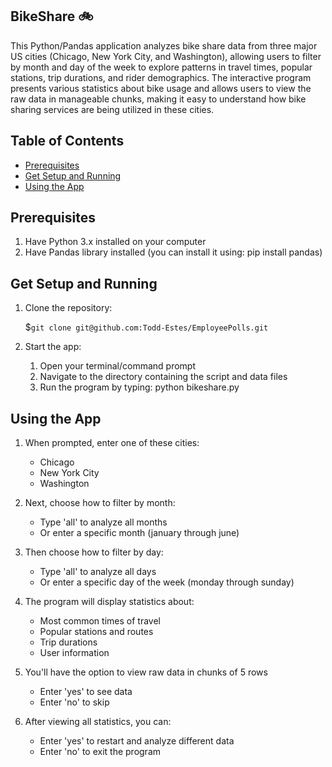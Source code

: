 ## BikeShare  🚲

This Python/Pandas application analyzes bike share data from three major US cities (Chicago, New York City, and Washington), allowing users to filter by month and day of the week to explore patterns in travel times, popular stations, trip durations, and rider demographics. The interactive program presents various statistics about bike usage and allows users to view the raw data in manageable chunks, making it easy to understand how bike sharing services are being utilized in these cities.

## Table of Contents
- [Prerequisites](#prerequisites)
- [Get Setup and Running](#get-setup-and-running)
- [Using the App](#using-the-app)


## Prerequisites
1. Have Python 3.x installed on your computer
2. Have Pandas library installed (you can install it using: pip install pandas)

## Get Setup and Running

1. Clone the repository:

    $`git clone git@github.com:Todd-Estes/EmployeePolls.git`

2. Start the app:

   1. Open your terminal/command prompt
   2. Navigate to the directory containing the script and data files
   3. Run the program by typing: python bikeshare.py
   
## Using the App

1. When prompted, enter one of these cities:
   - Chicago
   - New York City
   - Washington

2. Next, choose how to filter by month:
   - Type 'all' to analyze all months
   - Or enter a specific month (january through june)

3. Then choose how to filter by day:
   - Type 'all' to analyze all days
   - Or enter a specific day of the week (monday through sunday)

4. The program will display statistics about:
   - Most common times of travel
   - Popular stations and routes
   - Trip durations
   - User information

5. You'll have the option to view raw data in chunks of 5 rows
   - Enter 'yes' to see data
   - Enter 'no' to skip

6. After viewing all statistics, you can:
   - Enter 'yes' to restart and analyze different data
   - Enter 'no' to exit the program
